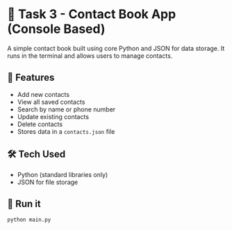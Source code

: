 # 📇 Task 3 - Contact Book App (Console Based)

A simple contact book built using core Python and JSON for data storage. It runs in the terminal and allows users to manage contacts.

## 🔧 Features

- Add new contacts
- View all saved contacts
- Search by name or phone number
- Update existing contacts
- Delete contacts
- Stores data in a `contacts.json` file

## 🛠️ Tech Used
- Python (standard libraries only)
- JSON for file storage

## 🚀 Run it

```bash
python main.py

